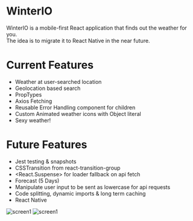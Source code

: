 # WinterIO

WinterIO is a mobile-first React application that finds out the weather for you.  
The idea is to migrate it to React Native in the near future.

# Current Features

- Weather at user-searched location
- Geolocation based search
- PropTypes
- Axios Fetching
- Reusable Error Handling component for children
- Custom Animated weather icons with Object literal
- Sexy weather!

# Future Features

- Jest testing & snapshots
- CSSTransition from react-transition-group
- <React.Suspense> for loader fallback on api fetch
- Forecast (5 Days)
- Manipulate user input to be sent as lowercase for api requests
- Code splitting, dynamic imports & long term caching
- React Native

![screen1](https://duaw26jehqd4r.cloudfront.net/items/1s3H2O450J3n0O3i0L2c/Screen%20Recording%202018-12-05%20at%2001.22%20PM.gif)
![screen1](https://duaw26jehqd4r.cloudfront.net/items/3z3M3m2j3E2t22041y1A/%5B78adedb41c38297e6b8eed265ef534b5%5D_geolocation.gif)
